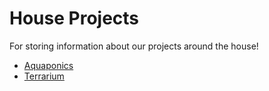 House Projects
=========

For storing information about our projects around the house!

* [Aquaponics](Aquaponics.md)
* [Terrarium](2)
